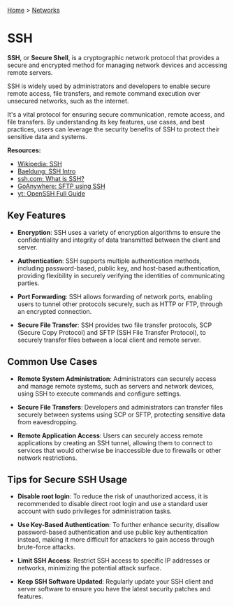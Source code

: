[Home](../../README.md) > [Networks](./README.md)

# SSH

**SSH**, or **Secure Shell**, is a cryptographic network protocol that provides a secure and encrypted method for managing network devices and accessing remote servers.

SSH is widely used by administrators and developers to enable secure remote access, file transfers, and remote command execution over unsecured networks, such as the internet.

It's a vital protocol for ensuring secure communication, remote access, and file transfers. By understanding its key features, use cases, and best practices, users can leverage the security benefits of SSH to protect their sensitive data and systems.

**Resources:**
- [Wikipedia: SSH](https://en.wikipedia.org/wiki/Secure_Shell)
- [Baeldung: SSH Intro](https://www.baeldung.com/cs/ssh-intro)
- [ssh.com: What is SSH?](https://www.ssh.com/academy/ssh/protocol)
- [GoAnywhere: SFTP using SSH](https://www.goanywhere.com/blog/how-sftp-works)
- [yt: OpenSSH Full Guide](https://www.youtube.com/watch?v=ys5zh7kexve)


## Key Features

- **Encryption**: SSH uses a variety of encryption algorithms to ensure the confidentiality and integrity of data transmitted between the client and server.

- **Authentication**: SSH supports multiple authentication methods, including password-based, public key, and host-based authentication, providing flexibility in securely verifying the identities of communicating parties.

- **Port Forwarding**: SSH allows forwarding of network ports, enabling users to tunnel other protocols securely, such as HTTP or FTP, through an encrypted connection.

- **Secure File Transfer**: SSH provides two file transfer protocols, SCP (Secure Copy Protocol) and SFTP (SSH File Transfer Protocol), to securely transfer files between a local client and remote server.

## Common Use Cases

- **Remote System Administration**: Administrators can securely access and manage remote systems, such as servers and network devices, using SSH to execute commands and configure settings.

- **Secure File Transfers**: Developers and administrators can transfer files securely between systems using SCP or SFTP, protecting sensitive data from eavesdropping.

- **Remote Application Access**: Users can securely access remote applications by creating an SSH tunnel, allowing them to connect to services that would otherwise be inaccessible due to firewalls or other network restrictions.

## Tips for Secure SSH Usage

- **Disable root login**: To reduce the risk of unauthorized access, it is recommended to disable direct root login and use a standard user account with sudo privileges for administration tasks.

- **Use Key-Based Authentication**: To further enhance security, disallow password-based authentication and use public key authentication instead, making it more difficult for attackers to gain access through brute-force attacks.

- **Limit SSH Access**: Restrict SSH access to specific IP addresses or networks, minimizing the potential attack surface.

- **Keep SSH Software Updated**: Regularly update your SSH client and server software to ensure you have the latest security patches and features.
